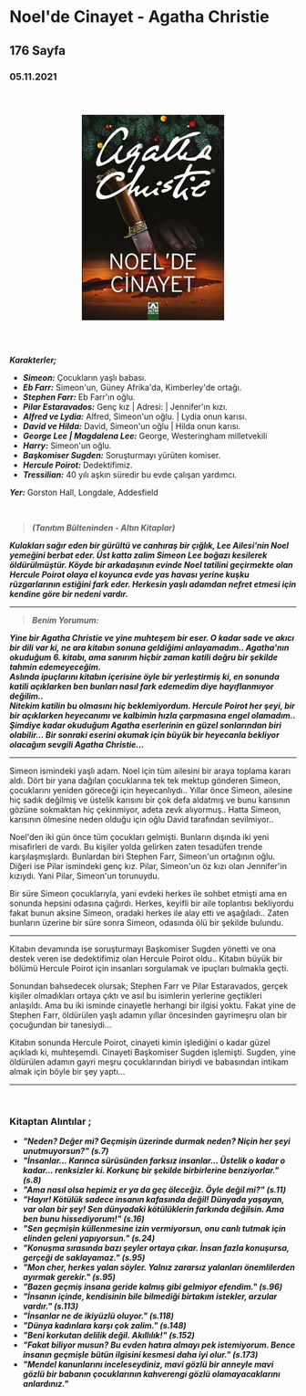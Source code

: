   
# Noel'de Cinayet - Agatha Christie
##  176 Sayfa
### 05.11.2021
  
<br>

  <p align="center" style="padding: 10px">
    <img alt="Noel'de-Cinayet-Agatha-Christie" src="../images/94_noelde_cinayet.jpg" width="250">
    <br>

<br>
<br>

***Karakterler;***
- ***Simeon:*** Çocukların yaşlı babası.
- ***Eb Farr:*** Simeon'un, Güney Afrika'da, Kimberley'de ortağı.
- ***Stephen Farr:*** Eb Farr'ın oğlu.
- ***Pilar Estaravados:*** Genç kız | Adresi:  | Jennifer'ın kızı.
- ***Alfred  ve Lydia:*** Alfred, Simeon'un oğlu. | Lydia onun karısı.
- ***David ve Hilda:*** David, Simeon'un oğlu | Hilda onun karısı.
- ***George Lee | Magdalena Lee:*** George, Westeringham milletvekili
- ***Harry:*** Simeon'un oğlu.
- ***Başkomiser Sugden:*** Soruşturmayı yürüten komiser.
- ***Hercule Poirot:*** Dedektifimiz.
- ***Tressilian:*** 40 yılı aşkın süredir bu evde çalışan yardımcı.

***Yer:*** Gorston Hall, Longdale, Addesfield

<br>

> ***(Tanıtım Bülteninden - Altın Kitaplar)***

***Kulakları sağır eden bir gürültü ve canhıraş bir çığlık, Lee Ailesi’nin Noel yemeğini berbat eder. Üst katta zalim Simeon Lee boğazı kesilerek öldürülmüştür. Köyde bir arkadaşının evinde Noel tatilini geçirmekte olan Hercule Poirot olaya el koyunca evde yas havası yerine kuşku rüzgarlarının estiğini fark eder. Herkesin yaşlı adamdan nefret etmesi için kendine göre bir nedeni vardır.***
_____

> ***Benim Yorumum:***

***Yine bir Agatha Christie ve yine muhteşem bir eser.
O kadar sade ve akıcı bir dili var ki, ne ara kitabın sonuna geldiğimi anlayamadım..
Agatha'nın okuduğum 6. kitabı, ama sanırım hiçbir zaman katili doğru bir şekilde tahmin edemeyeceğim. <br>
Aslında ipuçlarını kitabın içerisine öyle bir yerleştirmiş ki, en sonunda katili açıklarken ben bunları nasıl fark edemedim diye hayıflanmıyor değilim.. <br>
Nitekim katilin bu olmasını hiç beklemiyordum. Hercule Poirot her şeyi, bir bir açıklarken heyecanımı ve kalbimin hızla çarpmasına engel olamadım.. <br>
Şimdiye kadar okuduğum Agatha eserlerinin en güzel sonlarından biri olabilir... Bir sonraki eserini okumak için büyük bir heyecanla bekliyor olacağım sevgili Agatha Christie...***
____

Simeon ismindeki yaşlı adam. Noel için tüm ailesini bir araya toplama kararı aldı. Dört bir yana dağılan çocuklarına tek tek mektup gönderen Simeon, çocuklarını yeniden göreceği için heyecanlıydı.. Yıllar önce Simeon, ailesine hiç sadık değilmiş ve üstelik karısını bir çok defa aldatmış ve bunu karısının gözüne sokmaktan hiç çekinmiyor, adeta zevk alıyormuş.. Hatta Simeon, karısının ölmesine neden olduğu için oğlu David tarafından sevilmiyor..

Noel'den iki gün önce tüm çocukları gelmişti. Bunların dışında iki yeni misafirleri de vardı. Bu kişiler yolda gelirken zaten tesadüfen trende karşılaşmışlardı. Bunlardan biri Stephen Farr, Simeon'un ortağının oğlu. Diğeri ise Pilar ismindeki genç kız. Pilar, Simeon'un öz kızı olan Jennifer'in kızıydı. Yani Pilar, Simeon'un torunuydu. 

Bir süre Simeon çocuklarıyla, yani evdeki herkes ile sohbet etmişti ama en sonunda hepsini odasına çağırdı. Herkes, keyifli bir aile toplantısı bekliyordu fakat bunun aksine Simeon, oradaki herkes ile alay etti ve aşağıladı.. Zaten bunların üzerine bir süre sonra Simeon, odasında ölü bir şekilde bulundu.

____

Kitabın devamında ise soruşturmayı Başkomiser Sugden yönetti ve ona destek veren ise dedektifimiz olan Hercule Poirot oldu.. Kitabın büyük bir bölümü Hercule Poirot için insanları sorgulamak ve ipuçları bulmakla geçti.

Sonundan bahsedecek olursak; Stephen Farr ve Pilar Estaravados, gerçek kişiler olmadıkları ortaya çıktı ve asıl bu isimlerin yerlerine geçtikleri anlaşıldı. Ama bu iki isminde cinayetle herhangi bir ilgisi yoktu. Fakat yine de Stephen Farr, öldürülen yaşlı adamın yıllar öncesinden gayrimeşru olan bir çocuğundan bir tanesiydi... 

 Kitabın sonunda Hercule Poirot, cinayeti kimin işlediğini o kadar güzel açıkladı ki, muhteşemdi. Cinayeti Başkomiser Sugden işlemişti. Sugden, yine öldürülen adamın gayri meşru çocuklarından biriydi ve babasından intikam almak için böyle bir şey yaptı...

 ____


<br>

### Kitaptan Alıntılar ;
- ***"Neden? Değer mi? Geçmişin üzerinde durmak neden? Niçin her şeyi unutmuyorsun?" (s.7)***
- ***"İnsanlar... Karınca sürüsünden farksız insanlar... Üstelik o kadar o kadar... renksizler ki. Korkunç bir şekilde birbirlerine benziyorlar." (s.8)***
- ***"Ama nasıl olsa hepimiz er ya da geç öleceğiz. Öyle değil mi?" (s.11)***
- ***"Hayır! Kötülük sadece insanın kafasında değil! Dünyada yaşayan, var olan bir şey! Sen dünyadaki kötülüklerin farkında değilsin. Ama ben bunu hissediyorum!" (s.16)***
- ***"Sen geçmişin küllenmesine izin vermiyorsun, onu canlı tutmak için elinden geleni yapıyorsun." (s.24)***
- ***"Konuşma sırasında bazı şeyler ortaya çıkar. İnsan fazla konuşursa, gerçeği de saklayamaz." (s.95)***
- ***"Mon cher, herkes yalan söyler. Yalnız zararsız yalanları önemlilerden ayırmak gerekir." (s.95)***
- ***"Bazen geçmiş insana geride kalmış gibi gelmiyor efendim." (s.96)***
- ***"İnsanın içinde, kendisinin bile bilmediği birtakım istekler, arzular vardır." (s.113)***
- ***"İnsanlar ne de ikiyüzlü oluyor." (s.118)***
- ***"Dünya kadınlara karşı çok zalim." (s.148)***
- ***"Beni korkutan delilik değil. Akıllılık!" (s.152)***
- ***"Fakat biliyor musun? Bu evden hatıra almayı pek istemiyorum. Bence insanın geçmişle bütün ilgisini kesmesi daha iyi olur." (s.173)***
- ***"Mendel kanunlarını inceleseydiniz, mavi gözlü bir anneyle mavi gözlü bir babanın çocuklarının kahverengi gözlü olamayacaklarını anlardınız."*** 
